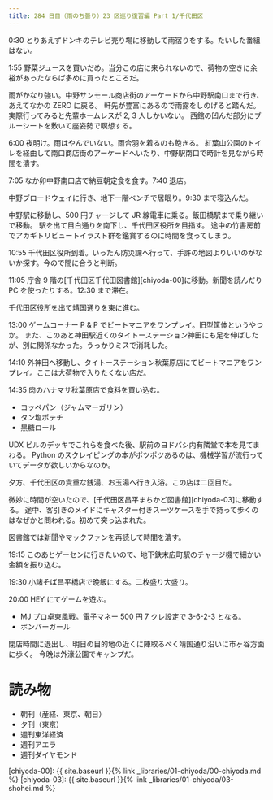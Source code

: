 ```yaml
---
title: 284 日目（雨のち曇り）23 区巡り復習編 Part 1/千代田区
---
```


0:30 とりあえずドンキのテレビ売り場に移動して雨宿りをする。たいした番組はない。

1:55 野菜ジュースを買いだめ。当分この店に来られないので、荷物の空きに余裕があったならば多めに買ったところだ。

雨がかなり強い。中野サンモール商店街のアーケードから中野駅南口まで行き、あえてなかの ZERO に戻る。
軒先が豊富にあるので雨露をしのげると踏んだ。実際行ってみると先輩ホームレスが 2, 3 人しかいない。
西館の凹んだ部分にブルーシートを敷いて座姿勢で瞑想する。

6:00 夜明け。雨はやんでいない。雨合羽を着るのも飽きる。
紅葉山公園のトイレを経由して南口商店街のアーケードへいたり、中野駅南口で時計を見ながら時間を潰す。

7:05 なか卯中野南口店で納豆朝定食を食す。7:40 退店。

中野ブロードウェイに行き、地下一階ベンチで居眠り。9:30 まで寝込んだ。

中野駅に移動し、500 円チャージして JR 線電車に乗る。飯田橋駅まで乗り継いで移動。
駅を出て目白通りを南下し、千代田区役所を目指す。
途中の竹書房前でアカギトリビュートイラスト群を鑑賞するのに時間を食ってしまう。

10:55 千代田区役所到着。いったん防災課へ行って、手許の地図よりいいのがないか探す。今ので間に合うと判断。

11:05 庁舎 9 階の[千代田区千代田図書館][chiyoda-00]に移動。新聞を読んだり PC を使ったりする。12:30 まで滞在。

千代田区役所を出て靖国通りを東に進む。

13:00 ゲームコーナー P & P でビートマニアをワンプレイ。旧型筐体というやつか。
また、このあと神田駅近くのタイトーステーション神田にも足を伸ばしたが、別に関係なかった。うっかりミスで消耗した。

14:10 外神田へ移動し、タイトーステーション秋葉原店にてビートマニアをワンプレイ。ここは大荷物で入りたくない店だ。

14:35 肉のハナマサ秋葉原店で食料を買い込む。
* コッペパン（ジャムマーガリン）
* タン塩ポテチ
* 黒糖ロール

UDX ビルのデッキでこれらを食べた後、駅前のヨドバシ内有隣堂で本を見てまわる。
Python のスクレイピングの本がポツポツあるのは、機械学習が流行っていてデータが欲しいからなのか。

夕方、千代田区の貴重な銭湯、お玉湯へ行き入浴。この店は二回目だ。

微妙に時間が空いたので、[千代田区昌平まちかど図書館][chiyoda-03]に移動する。
途中、客引きのメイドにキャスター付きスーツケースを手で持って歩くのはなぜかと問われる。初めて突っ込まれた。

図書館では新聞やマックファンを再読して時間を潰す。

19:15 このあとゲーセンに行きたいので、地下鉄末広町駅のチャージ機で細かい金額を振り込む。

19:30 小諸そば昌平橋店で晩飯にする。二枚盛り大盛り。

20:00 HEY にてゲームを遊ぶ。
* MJ プロ卓東風戦。電子マネー 500 円 7 クレ設定で 3-6-2-3 となる。
* ボンバーガール

閉店時間に退出し、明日の目的地の近くに陣取るべく靖国通り沿いに市ヶ谷方面に歩く。
今晩は外濠公園でキャンプだ。

# 読み物

* 朝刊（産経、東京、朝日）
* 夕刊（東京）
* 週刊東洋経済
* 週刊アエラ
* 週刊ダイヤモンド

[chiyoda-00]: {{ site.baseurl }}{% link _libraries/01-chiyoda/00-chiyoda.md %}
[chiyoda-03]: {{ site.baseurl }}{% link _libraries/01-chiyoda/03-shohei.md %}
